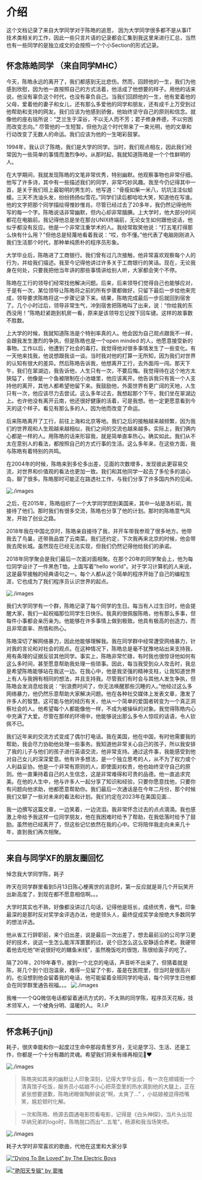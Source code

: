 # 介绍

这个文档记录了来自大学同学对于陈皓的追思， 因为大学同学很多都不是从事IT技术类相关的工作，因此一些只言片语的记录都会汇集到我这里来进行汇总，当然也有一些同学的是独立成文的会按照一个个小Section的形式记录。


## 怀念陈皓同学 （来自同学MHC）

今天，陈皓永远的离开了，我们都感到无比悲伤。然而，回顾他的一生，我们为他感到欣慰，因为他一直按照自己的方式活着，他活成了他想要的样子。用他的话来说，他没有辜负这个时代，也没有辜负自己。当我们回顾他的一生，他有爱着他的父母，爱着他的妻子和女儿，还有那么多爱他的同学和朋友，还有成千上万受到过他帮助和支持的网友。我们应该为他感到骄傲，他始终坚守自己的原则和信念。就像他的座右铭所说：“芝兰生于深谷，不以无人而不芳；君子修身养德，不以穷困而改变志向。” 尽管他的一生短暂，但他为这个时代带来了一束光明，他的文章和行动改变了无数人的命运。我们应该为他的一生喝彩鼓掌。

1994年，我认识了陈皓，我们是大学的同学。当时，我们观点相左，因此我们经常因为一些简单的事情而激烈争吵。从那时起，我就知道陈皓是一个个性鲜明的人。

在大学期间，我就发现陈皓的文笔非常优秀，特别幽默。他观察事物也非常仔细。他写了许多诗，其中有一些描述我们的同学，非常巧妙风趣。我至今仍记得其中一首，是关于我们班上最聪明的男生的，他写道：“骨瘦如柴一米八，坑坑洼洼似蛤蟆。三天不洗油头发，纷纷扬扬似雪花。”同学们读后都哈哈大笑，知道他在写谁。他的文字把那个同学描绘得惟妙惟肖。尽管已经过去了20多年，我仍然记得他所写的每一个字。陈皓说话非常幽默，但内心却非常腼腆。上大学时，他大部分时间都花在电脑前。我记得他总是坐在那台UNIX终端前，无论女生如何跟他说话，他似乎都没有反应。他是一个非常注重学术的人。我经常取笑他说：“打五笔打得那么快有什么用？”但他总是轻蔑地看着我说：“哎，你不懂。”他代表了电脑刚刚进入我们生活那个时代，那种单纯质朴的程序员形象。

大学毕业后，陈皓进了工商银行。我们曾有过几次接触，他非常喜欢观察每个人的行为，并给我们描述。我至今记得他讲过许多关于工商银行的笑话。现在，无论我身在何处，只要我把他当年讲的那些事情讲给别人听，大家都会笑个不停。


陈皓在工行的领导们经常找他解决问题。后来，后来领导们觉得自己也能够应对，于是有一次，某位领导让陈皓将之前的所有步骤都做好，只留下最后一步给他来完成，领导要求陈皓将这一步骤记录下来。结果，陈皓完成最后一步后就回到宿舍了。几个小时过后，领导非常生气，冲到宿舍把陈皓叫了出来，说：“你给我的东西没用！”陈皓赶紧跑到机房一看，原来是该领导忘记按下回车键。这样的故事数不胜数。

上大学的时候，我就知道陈浩是个特别率真的人。他会因为自己观点跟我不一样，会跟我发生激烈的争执，但是陈皓也是一个open minded 的人，他愿意接受新的事物。工作以后，他遭到了社会的毒打。我觉得他对很多事情发生了一些变化。有一天他来找我，他说想跟我谈一谈。当时我对他的打算一无所知，因为我们对世界的认知有很大的差异。然后陈皓告诉我，他想离开工行，去外面闯一闯。那天下午，我们在翠湖边，我告诉他，人生只有一次，不要后悔。我觉得待在这个地方太狭隘了，他像是一个鱼被限制在小池塘里，他应该离开。他告诉我只有我一个人支持他的离开，其他人都希望他留下来。我鼓励他，外面世界有更广阔的天地，人生只有一次，他应该尽力去尝试。这么多年过去，我想起那个下午，我们坐在翠湖边上。也许他没有离开云南，他还很好健康的活着，可是我想。他一定更愿意看到今天的这个样子。看见有那么多的人，因为他而改变了命运。

后来陈皓离开了工行，前往上海和北京等地。我们之后的接触越来越频繁，因为我们的世界观和人生观越来越相似，我们之间的交流也越来越多。实际上，我们俩内心都是一样的人。用陈皓的话来形容我，就是简单直率热心。确实如此。我们从不太在意别人的看法，都按照自己的方式行事的生活。这么多年来，在这些方面，我与陈皓有着特别的共鸣。


在2004年的时候，陈皓来到多伦多出差，见面的次数增多，发现彼此更容易交流，对世界和价值观的看法也更加一致。我们和其他同学一起去了多伦多的湖心岛，聊了很多。陈皓那时可能正在路透社工作，与我们分享了许多国内外的见闻。

![./images](images/mhc_1.jpg)
 

之后，在2015年，陈皓组织了一个大学同学团到美国来，其中一站是洛杉矶，我接待了他们。那时我们有很多交流，陈皓也分享了他的计划。那时的陈皓意气风发，开始了创业之路。

 

2018年我在中国北京时，陈皓亲自接待了我，并开车带我参观了很多地方。他带我去了鸟巢，还带我品尝了云南菜。我们还约定，下次我再来北京的时候，他会带我去爬长城。虽然现在已经无法实现，但我们仍然记得他给我们的承诺。

 

2018年同学聚会是我们最后一次面对面相聚。在那个20年的同学聚会上，他为每位同学设计了一件黑色T恤，上面写着"hello world"。对于学习计算机的人来说，这是最早接触的经典语句之一。每个人都从这个简单的程序开始了自己的编程生涯，它也成为了我们程序员认识世界的起点。


 ![./images](images/mhc_2.jpg)


我们大学同学有一个群，陈皓记录了每个同学的生日。每当有人过生日时，他会提醒大家，我们一起祝福那位同学生日快乐。我真的很佩服陈皓，他有那么多事，但每件小事都会亲历亲为。他能够在许多事情上做到极致。他具有极高的创造力，而且非常直率、热情和热心。

陈皓深切了解网络暴力，因此他能够理解我。我在同学群中经常遭受网络暴力，针对我的言论和对社会的观点。在这种情况下，陈皓总是毫不犹豫地站出来支持我，用有条理的证据反驳其他同学。事实上，陈皓非常忙碌，有时我也很惊讶他如何有这么多时间，甚至愿意帮助我处理一些琐事。因此，每当我受到众人攻击时，我总是希望陈皓能够站在我这一边。在我心中，他是我坚强的精神支柱，让我知道世界上有人与我拥有相同的想法，并且支持我。尽管我们有时会与其他人发生争执，但陈皓会发消息给我说：“别浪费时间了，你无法唤醒那些沉睡的人。”他经过这么多网络暴力，他仍然乐意帮助大家解决问题。他在各种社交媒体上发表文章，激发了许多人的智慧。这可能与他的经历有关，他从一个简单的爱国者转变为一个真正洞察社会的人。他希望每个人都能像他一样，不成为被操纵的对象。我觉得陈皓内心中充满了大爱。尽管在那样的环境中，他能够说出那么多令人惊叹的话语，令人钦佩不已。

 

我们近年来的交流方式变成了偶尔打电话。我在美国，他在中国，有时他需要我的帮助，我会尽力协助他处理一些事务。我知道他非常关心自己的孩子，所以我安排了我的儿子与他们的孩子进行英语交流，他非常支持。通过这件事，我能感受到他对自己女儿的深深爱意。他有许多想法，是一个独立思考的人，从不为了权力或个人利益妥协。他是一个非常有原则的人，即使面对权贵，他也始终坚守自己的原则。他一直秉持着自己的人生信念，这是非常难得和可贵的品德。他一直追求完美。在他的人生中，他与许多人一起分享了知识和经验，只要你愿意找他，只要你有问题向他求助，他都愿意帮助你。我们最后一次通话是在今年二月份，那个时候我们又聊了一些对未来的看法和计划。我们约定在2023年在美国见面...


我一边撰写这篇文章，一边笑着，一边流泪。我非常怀念过去的点点滴滴。我也感激上帝给予我这样一位同学朋友，他在我困难时给予了帮助，在我低落时给予了鼓励。虽然他已经离开了，但这些记忆依然在我的心中。它将陪伴我走向未来几十年，直到我们再次相聚。

---

## 来自与同学XF的朋友圈回忆

悼念我大学同学陈，耗子

昨天在同学群里看到5月13日陈心梗离世的消息时，第一反应就是哥几个开玩笑开出新高度了，到现在都不愿意相信啊。。。

大学时其实也不熟，好像都没讲过几句话，记得他是班长，成绩优秀，傲气，印象最深的是那时反对奖学金评选办法，他是领头人，最终促成奖学金按绝大多数同学的想法评选。

他从省工行辞职前，来个旧出差，说是最后一次出差了，想去最前沿的公司学习更好的技术，说这一生怎么能浑浑噩噩的过，说个旧怎么这么安静适合养老。我硬带着他去吃他“听说很好吃的鳝鱼米线”，虽然晚饭吃的很饱，陈很给面子的吃了。


隔了20年，2019年春节，接到一个北京的电话，声音听不出来了，但猜着就是陈，哥几个到个旧泡温泉，难得一见留了个影，虽是在医院里，但当时是很高兴的。也没想到他会留着我的电话，他可能留着全班同学的电话，每个同学生日他都会在同学群里通告祝福。。。
![./images](images/xf_1.jpg)

我唯一一个QQ微信电话都留着通讯方式的，不太熟的同学陈，程序员天花板，技术领军人，一个棱角分明、温暖的人。
R.I.P

---

## 怀念耗子(jnj)

耗子，很庆幸能和你一起度过生命中那段青葱岁月，无论是学习、生活、还是工作，你都是一个十分有趣的灵魂。希望我们将来有缘再相见🙏❤️

![./images](images/jnj_1.jpg)


> 陈皓突如其来的幽默让人印象深刻，记得大学毕业后，有一次在顺城街一个清真馆子吃饭，服务员小姑娘不小心把茶壶里的热水滴到他的大腿上，正在紧张想要道歉，陈皓闭眼做陶醉装说“啊，太爽了...” ，小姑娘被逗得捂嘴笑，尴尬顿时化解。


> 一次和陈皓、杨源去圆通电影院看电影，记得是《白头神探》，当片头出现华纳兄弟的logo时，陈皓脱口而出“...五笔”，杨源和我当场笑喷。

![./images](images/jnj_2.jpg)

耗子大学时非常喜欢的歌曲，代他在这里和大家分享

[!["Dying To Be Loved" by The Electric Boys](https://img.youtube.com/vi/punvkCJlMdE/0.jpg)](https://www.youtube.com/watch?v=punvkCJlMdE)


[!["艳阳天专辑" by 窦唯](https://img.youtube.com/vi/GVPV1mhThEw/0.jpg)](https://www.youtube.com/watch?v=GVPV1mhThEw&list=PL27GYWxXTgN0yINy6sFIm7MmU4xHOQaip)

